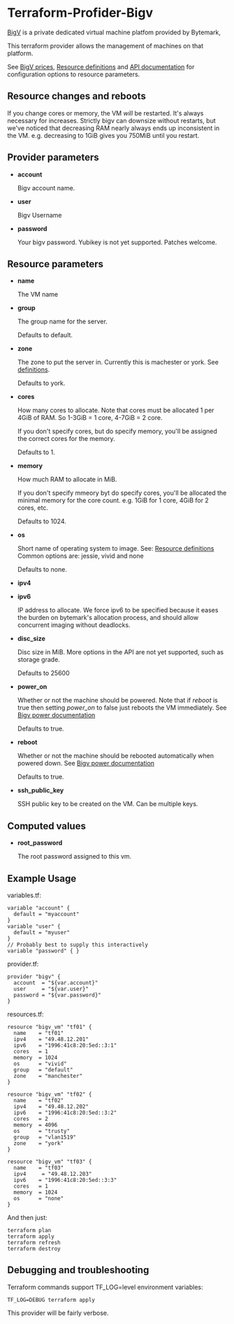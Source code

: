 # Terraform-Profider-Bigv

[BigV](http://bigv.io) is a private dedicated virtual machine platfom provided by Bytemark,

This terraform provider allows the management of machines on that platform.

See [BigV prices](http://www.bigv.io/prices), [Resource definitions](http://www.bigv.io/support/api/definitions/) and 
[API documentation](http://www.bigv.io/support/api/virtual_machines/) for configuration options to resource parameters.


## Resource changes and reboots

If you change cores or memory, the VM *will* be restarted.
It's always necessary for increases. Strictly bigv can downsize without restarts,
but we've noticed that decreasing RAM nearly always ends up inconsistent in the VM.
e.g. decreasing to 1GiB gives you 750MiB until you restart.

## Provider parameters

* **account**

   Bigv account name.


* **user**

   Bigv Username

* **password**

   Your bigv password.
   Yubikey is not yet supported. Patches welcome.

## Resource parameters

* **name**

   The VM name

* **group**

   The group name for the server.

   Defaults to default.

* **zone**

   The zone to put the server in. Currently this is machester or york. See [definitions](http://www.bigv.io/support/api/definitions/).

   Defaults to york.

* **cores**

   How many cores to allocate. Note that cores must be allocated 1 per 4GiB of RAM.
   So 1-3GiB = 1 core, 4-7GiB = 2 core.

   If you don't specify cores, but do specify memory, you'll be assigned the correct cores for the memory.

   Defaults to 1.

* **memory**

   How much RAM to allocate in MiB.

   If you don't specify mmeory byt do specify cores, you'll be allocated the minimal memory for the core count.
   e.g. 1GiB for 1 core, 4GiB for 2 cores, etc.

   Defaults to 1024.

* **os**

   Short name of operating system to image.
   See: [Resource definitions](http://www.bigv.io/support/api/definitions/)
   Common options are: jessie, vivid and none

   Defaults to none.

* **ipv4**
* **ipv6**

   IP address to allocate.
   We force ipv6 to be specified because it eases the burden on bytemark's allocation process,
   and should allow concurrent imaging without deadlocks.

* **disc_size**

   Disc size in MiB. More options in the API are not yet supported, such as storage grade.

   Defaults to 25600

* **power_on**

   Whether or not the machine should be powered.
   Note that if *reboot* is true then setting *power_on* to false just reboots the VM immediately.
   See [Bigv power documentation](http://www.bigv.io/support/api/virtual_machines/#Power)
   
   Defaults to true.

* **reboot**

   Whether or not the machine should be rebooted automatically when powered down.
   See [Bigv power documentation](http://www.bigv.io/support/api/virtual_machines/#Power)
   
   Defaults to true.

* **ssh_public_key**

   SSH public key to be created on the VM. Can be multiple keys.

## Computed values

* **root_password**

   The root password assigned to this vm.

## Example Usage

variables.tf:
```
variable "account" {
  default = "myaccount"
}
variable "user" {
  default = "myuser"
}
// Probably best to supply this interactively
variable "password" { }
```

provider.tf:
```
provider "bigv" {
  account  = "${var.account}"
  user     = "${var.user}"
  password = "${var.password}"
}
```

resources.tf:
```
resource "bigv_vm" "tf01" {
  name    = "tf01"
  ipv4    = "49.48.12.201"
  ipv6    = "1996:41c8:20:5ed::3:1"
  cores   = 1
  memory  = 1024
  os      = "vivid"
  group   = "default"
  zone    = "manchester"
}
 
resource "bigv_vm" "tf02" {
  name    = "tf02"
  ipv4    = "49.48.12.202"
  ipv6    = "1996:41c8:20:5ed::3:2"
  cores   = 2
  memory  = 4096
  os      = "trusty"
  group   = "vlan1519"
  zone    = "york"
}
 
resource "bigv_vm" "tf03" {
  name    = "tf03"
  ipv4     = "49.48.12.203"
  ipv6    = "1996:41c8:20:5ed::3:3"
  cores   = 1
  memory  = 1024
  os      = "none"
} 
```

And then just:
```
terraform plan
terraform apply
terraform refresh
terraform destroy
```

## Debugging and troubleshooting

Terraform commands support TF_LOG=level environment variables:
```
TF_LOG=DEBUG terraform apply
```
This provider will be fairly verbose.
